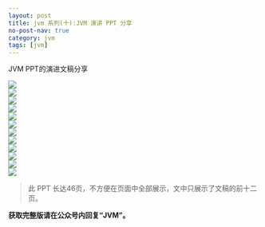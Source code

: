 ```yaml
---
layout: post
title: jvm 系列(十):JVM 演讲 PPT 分享
no-post-nav: true
category: jvm
tags: [jvm]
---
```



JVM PPT的演进文稿分享


![](http://weiqingeng.com/assets/images/2017/jvm/ppt/jvmppt1.png)  
![](http://weiqingeng.com/assets/images/2017/jvm/ppt/jvmppt2.png)  
![](http://weiqingeng.com/assets/images/2017/jvm/ppt/jvmppt3.png)  
![](http://weiqingeng.com/assets/images/2017/jvm/ppt/jvmppt4.png)  
![](http://weiqingeng.com/assets/images/2017/jvm/ppt/jvmppt5.png)  
![](http://weiqingeng.com/assets/images/2017/jvm/ppt/jvmppt6.png)  
![](http://weiqingeng.com/assets/images/2017/jvm/ppt/jvmppt7.png)  
![](http://weiqingeng.com/assets/images/2017/jvm/ppt/jvmppt8.png)  
![](http://weiqingeng.com/assets/images/2017/jvm/ppt/jvmppt9.png)  
![](http://weiqingeng.com/assets/images/2017/jvm/ppt/jvmppt10.png)  
![](http://weiqingeng.com/assets/images/2017/jvm/ppt/jvmppt11.png)  
![](http://weiqingeng.com/assets/images/2017/jvm/ppt/jvmppt12.png)  


> 此 PPT 长达46页，不方便在页面中全部展示，文中只展示了文稿的前十二页。

**获取完整版请在公众号内回复“JVM”。**